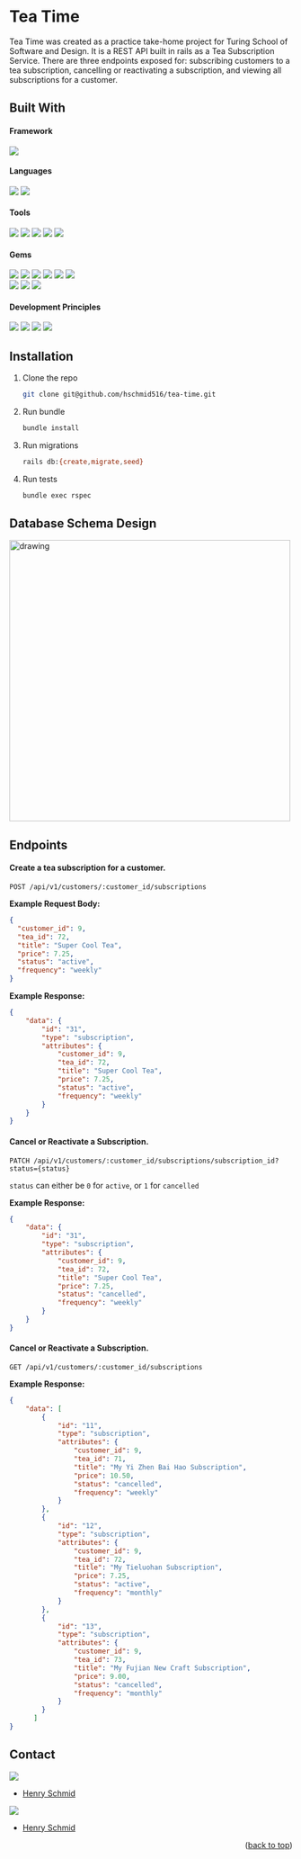 # Tea Time

Tea Time was created as a practice take-home project for Turing School of Software and Design. It is a REST API built in rails as a Tea Subscription Service. There are three endpoints exposed for: subscribing customers to a tea subscription, cancelling or reactivating a subscription, and viewing all subscriptions for a customer.


## Built With
#### Framework
<p>
  <img src="https://img.shields.io/badge/Ruby%20On%20Rails-b81818.svg?&style=flat&logo=rubyonrails&logoColor=white" />
</p>

#### Languages
<p>
  <img src="https://img.shields.io/badge/Ruby-CC0000.svg?&style=flaste&logo=ruby&logoColor=white" />
  <img src="https://img.shields.io/badge/ActiveRecord-CC0000.svg?&style=flaste&logo=rubyonrails&logoColor=white" />
</p>

#### Tools
<p>
  <img src="https://img.shields.io/badge/Atom-66595C.svg?&style=flaste&logo=atom&logoColor=white" />
  <img src="https://img.shields.io/badge/Git-F05032.svg?&style=flaste&logo=git&logoColor=white" />
  <img src="https://img.shields.io/badge/GitHub-181717.svg?&style=flaste&logo=github&logoColor=white" />
  <img src="https://img.shields.io/badge/PostgreSQL-4169E1.svg?&style=flaste&logo=postgresql&logoColor=white" />
  <img src="https://img.shields.io/badge/Postman-f74114.svg?&style=flat&logo=postman&logoColor=white" />

</p>

#### Gems
<p>
  <img src="https://img.shields.io/badge/rspec-b81818.svg?&style=flaste&logo=rubygems&logoColor=white" />
  <img src="https://img.shields.io/badge/pry-b81818.svg?&style=flaste&logo=rubygems&logoColor=white" />  
  <img src="https://img.shields.io/badge/simplecov-b81818.svg?&style=flaste&logo=rubygems&logoColor=white" />  
  <img src="https://img.shields.io/badge/faker-b81818.svg?&style=flaste&logo=rubygems&logoColor=white" />
  <img src="https://img.shields.io/badge/rubocop-b81818.svg?&style=flaste&logo=rubygems&logoColor=white" />
  <img src="https://img.shields.io/badge/shoulda--matchers-b81818.svg?&style=flaste&logo=rubygems&logoColor=white" /></br>
  <img src="https://img.shields.io/badge/capybara-b81818.svg?&style=flaste&logo=rubygems&logoColor=white" />
  <img src="https://img.shields.io/badge/factory--bot-b81818.svg?&style=flaste&logo=rubygems&logoColor=white" />
  <img src="https://img.shields.io/badge/json_api_serializer-b81818.svg?&style=flaste&logo=rubygems&logoColor=white" />
</p>

#### Development Principles
<p>
  <img src="https://img.shields.io/badge/OOP-b81818.svg?&style=flaste&logo=OOP&logoColor=white" />
  <img src="https://img.shields.io/badge/TDD-b87818.svg?&style=flaste&logo=TDD&logoColor=white" />
  <img src="https://img.shields.io/badge/MVC-b8b018.svg?&style=flaste&logo=MVC&logoColor=white" />
  <img src="https://img.shields.io/badge/REST-33b818.svg?&style=flaste&logo=REST&logoColor=white" />
</p>


## Installation

1. Clone the repo
   ```sh
   git clone git@github.com/hschmid516/tea-time.git
   ```
3. Run bundle
   ```sh
   bundle install
   ```
4. Run migrations
   ```sh
   rails db:{create,migrate,seed}
   ```
5. Run tests
   ```sh
   bundle exec rspec
   ```

## Database Schema Design
<img src="https://user-images.githubusercontent.com/78242081/148468903-d9d117f8-2f30-4f1c-9c89-c89e21d83be0.png" alt="drawing" width="500"/>

## Endpoints
#### Create a tea subscription for a customer.
`POST /api/v1/customers/:customer_id/subscriptions`

**Example Request Body:**

```json
{      
  "customer_id": 9,
  "tea_id": 72,
  "title": "Super Cool Tea",
  "price": 7.25,
  "status": "active",
  "frequency": "weekly"
}
```

**Example Response:**

```json
{
    "data": {
        "id": "31",
        "type": "subscription",
        "attributes": {
            "customer_id": 9,
            "tea_id": 72,
            "title": "Super Cool Tea",
            "price": 7.25,
            "status": "active",
            "frequency": "weekly"
        }
    }
}
```

#### Cancel or Reactivate a Subscription.
 `PATCH /api/v1/customers/:customer_id/subscriptions/subscription_id?status={status}`

`status` can either be `0` for `active`, or `1` for `cancelled`

**Example Response:**

```json
{
    "data": {
        "id": "31",
        "type": "subscription",
        "attributes": {
            "customer_id": 9,
            "tea_id": 72,
            "title": "Super Cool Tea",
            "price": 7.25,
            "status": "cancelled",
            "frequency": "weekly"
        }
    }
}
```

#### Cancel or Reactivate a Subscription.
 `GET /api/v1/customers/:customer_id/subscriptions`

**Example Response:**

```json
{
    "data": [
        {
            "id": "11",
            "type": "subscription",
            "attributes": {
                "customer_id": 9,
                "tea_id": 71,
                "title": "My Yi Zhen Bai Hao Subscription",
                "price": 10.50,
                "status": "cancelled",
                "frequency": "weekly"
            }
        },
        {
            "id": "12",
            "type": "subscription",
            "attributes": {
                "customer_id": 9,
                "tea_id": 72,
                "title": "My Tieluohan Subscription",
                "price": 7.25,
                "status": "active",
                "frequency": "monthly"
            }
        },
        {
            "id": "13",
            "type": "subscription",
            "attributes": {
                "customer_id": 9,
                "tea_id": 73,
                "title": "My Fujian New Craft Subscription",
                "price": 9.00,
                "status": "cancelled",
                "frequency": "monthly"
            }
        }
      ]
}
```


## Contact

<p>
  <img src="https://img.shields.io/badge/LinkedIn-0077B5?style=for-the-badge&logo=linkedin&logoColor=white" />
</p>

- [Henry Schmid](https://www.linkedin.com/in/henry-schmid)


<p>
  <img src="https://img.shields.io/badge/GitHub-100000?style=for-the-badge&logo=github&logoColor=white" />
</p>

- [Henry Schmid](https://github.com/hschmid516)



<p align="right">(<a href="#top">back to top</a>)</p>
